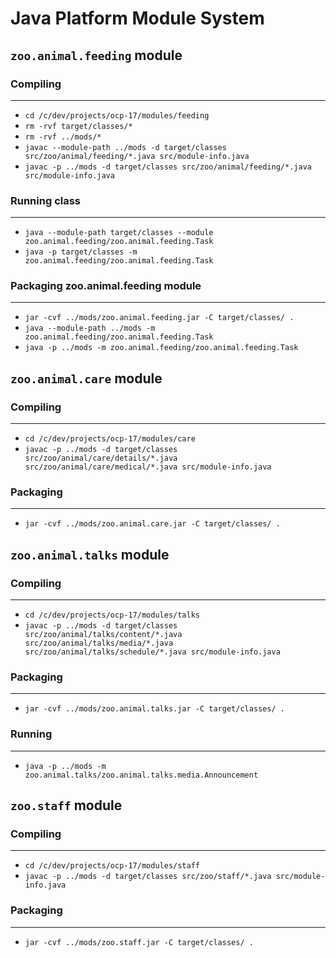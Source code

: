 # Java Platform Module System

## ``` zoo.animal.feeding ``` module

### Compiling
--------------------------------------------------------------------------------
- ``` cd /c/dev/projects/ocp-17/modules/feeding ```
- ``` rm -rvf target/classes/* ```
- ``` rm -rvf ../mods/* ```
- ``` javac --module-path ../mods -d target/classes src/zoo/animal/feeding/*.java src/module-info.java ```
- ``` javac -p ../mods -d target/classes src/zoo/animal/feeding/*.java src/module-info.java ```


### Running class
--------------------------------------------------------------------------------
- ``` java --module-path target/classes --module zoo.animal.feeding/zoo.animal.feeding.Task ```
- ``` java -p target/classes -m zoo.animal.feeding/zoo.animal.feeding.Task ```


### Packaging zoo.animal.feeding module
--------------------------------------------------------------------------------
- ``` jar -cvf ../mods/zoo.animal.feeding.jar -C target/classes/ . ```
- ``` java --module-path ../mods -m zoo.animal.feeding/zoo.animal.feeding.Task  ```
- ``` java -p ../mods -m zoo.animal.feeding/zoo.animal.feeding.Task  ```


## ``` zoo.animal.care ``` module

### Compiling
--------------------------------------------------------------------------------
- ``` cd /c/dev/projects/ocp-17/modules/care ```
- ``` javac -p ../mods -d target/classes src/zoo/animal/care/details/*.java src/zoo/animal/care/medical/*.java src/module-info.java ```


### Packaging
--------------------------------------------------------------------------------
- ``` jar -cvf ../mods/zoo.animal.care.jar -C target/classes/ . ```


## ``` zoo.animal.talks ``` module

### Compiling
--------------------------------------------------------------------------------
- ``` cd /c/dev/projects/ocp-17/modules/talks ```
- ``` javac -p ../mods -d target/classes src/zoo/animal/talks/content/*.java src/zoo/animal/talks/media/*.java src/zoo/animal/talks/schedule/*.java src/module-info.java ```


### Packaging
--------------------------------------------------------------------------------
- ``` jar -cvf ../mods/zoo.animal.talks.jar -C target/classes/ . ```


### Running
--------------------------------------------------------------------------------
- ``` java -p ../mods -m zoo.animal.talks/zoo.animal.talks.media.Announcement ```


## ``` zoo.staff ``` module

### Compiling
--------------------------------------------------------------------------------
- ``` cd /c/dev/projects/ocp-17/modules/staff ```
- ``` javac -p ../mods -d target/classes src/zoo/staff/*.java src/module-info.java ```


### Packaging 
--------------------------------------------------------------------------------
- ``` jar -cvf ../mods/zoo.staff.jar -C target/classes/ . ```
